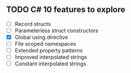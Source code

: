 ## TODO C# 10 features to explore
* [ ] Record structs
* [ ] Parameterless struct constructors
* [x] Global using directive
* [ ] File scoped namespaces
* [ ] Extended property patterns
* [ ] Improved interpolated strings
* [ ] Constant interpolated strings
